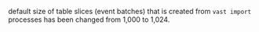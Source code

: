 default size of table slices (event batches) that is created from `vast import`
processes has been changed from 1,000 to 1,024.
